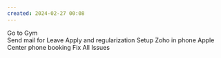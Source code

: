 ```yaml
---
created: 2024-02-27 00:08
---
```

Go to Gym\
Send mail for Leave Apply and regularization
Setup Zoho in phone
Apple Center phone booking
Fix All Issues

